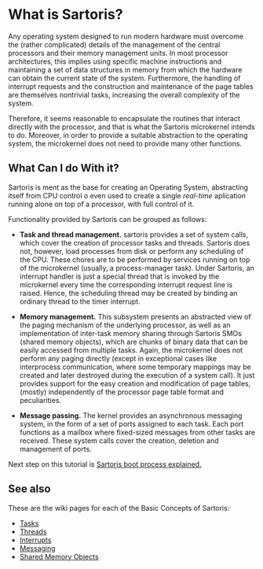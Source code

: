 # What is Sartoris? #

Any operating system designed to run modern hardware must overcome the (rather complicated) details of the management of the central processors and their memory management units. In most processor architectures, this implies using specific machine instructions and maintaining a set of data structures in memory from which the hardware can obtain the current state of the system. Furthermore, the handling of interrupt requests and the construction and maintenance of the page tables are themselves nontrivial tasks, increasing the overall complexity of the system.

Therefore, it seems reasonable to encapsulate the routines that interact directly with the processor, and that is what the Sartoris microkernel intends to do. Moreover, in order to provide a suitable abstraction to the operating system, the microkernel does not need to provide many other functions.

## What Can I do With it? ##

Sartoris is ment as the base for creating an Operating System, abstracting itself from CPU control o even used to create a single _real-time_ aplication running alone on top of a processor, with full control of it.

Functionality provided by Sartoris can be grouped as follows:

  * **Task and thread management.** sartoris provides a set of system calls, which cover the creation of processor tasks and threads. Sartoris does not, however, load processes from disk or perform any scheduling of the CPU. These chores are to be performed by services running on top of the microkernel (usually, a process-manager task). Under Sartoris, an interrupt handler is just a special thread that is invoked by the microkernel every time the corresponding interrupt request line is raised. Hence, the scheduling thread may be created by binding an ordinary thread to the timer interrupt.

  * **Memory management.** This subsystem presents an abstracted view of the paging mechanism of the underlying processor, as well as an implementation of inter-task memory sharing through Sartoris SMOs (shared memory objects), which are chunks of binary data that can be easily accessed from multiple tasks. Again, the microkernel does not perform any paging directly (except in exceptional cases like interprocess communication, where some temporary mappings may be created and later destroyed during the execution of a system call). It just provides support for the easy creation and modification of page tables, (mostly) independently of the processor page table format and peculiarities.

  * **Message passing.** The kernel provides an asynchronous messaging system, in the form of a set of ports assigned to each task. Each port functions as a mailbox where fixed-sized messages from other tasks are received. These system calls cover the creation, deletion and management of ports.

Next step on this tutorial is [Sartoris boot process explained.](OSChapter2.md)

## See also ##

These are the wiki pages for each of the Basic Concepts of Sartoris:

  * [Tasks](Tasks.md)
  * [Threads](Threads.md)
  * [Interrupts](Interrupts.md)
  * [Messaging](Messaging.md)
  * [Shared Memory Objects](SMO.md)